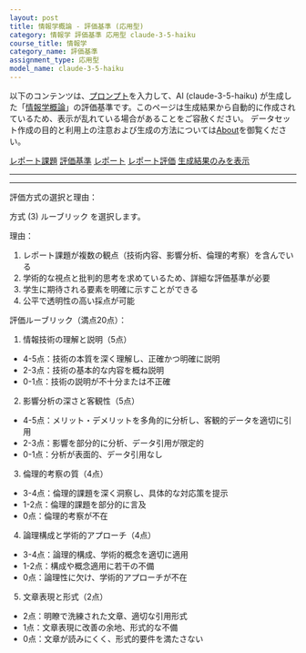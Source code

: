 ```yaml
---
layout: post
title: 情報学概論 - 評価基準 (応用型)
category: 情報学 評価基準 応用型 claude-3-5-haiku
course_title: 情報学
category_name: 評価基準
assignment_type: 応用型
model_name: claude-3-5-haiku
---
```


以下のコンテンツは、[プロンプト](https://github.com/takedatoshiyuki/synthetic_assignments/tree/main/generated/情報学/claude-3-5-haiku/prompt_評価基準-応用型.md)を入力して、AI (claude-3-5-haiku) が生成した「[情報学概論](/contents/情報学/)」の評価基準です。このページは生成結果から自動的に作成されているため、表示が乱れている場合があることをご容赦ください。
データセット作成の目的と利用上の注意および生成の方法については[About](/About)を御覧ください。

[レポート課題](../レポート課題-応用型)
[評価基準](../評価基準-応用型)
[レポート](../レポート-応用型)
[レポート評価](../レポート評価-応用型)
[生成結果のみを表示](https://github.com/takedatoshiyuki/synthetic_assignments/tree/main/generated/情報学/claude-3-5-haiku/評価基準-応用型.md)
  

***
***
  
評価方式の選択と理由：

方式 (3) ルーブリック を選択します。

理由：
1. レポート課題が複数の観点（技術内容、影響分析、倫理的考察）を含んでいる
2. 学術的な視点と批判的思考を求めているため、詳細な評価基準が必要
3. 学生に期待される要素を明確に示すことができる
4. 公平で透明性の高い採点が可能

評価ルーブリック（満点20点）：

1. 情報技術の理解と説明（5点）
- 4-5点：技術の本質を深く理解し、正確かつ明確に説明
- 2-3点：技術の基本的な内容を概ね説明
- 0-1点：技術の説明が不十分または不正確

2. 影響分析の深さと客観性（5点）
- 4-5点：メリット・デメリットを多角的に分析し、客観的データを適切に引用
- 2-3点：影響を部分的に分析、データ引用が限定的
- 0-1点：分析が表面的、データ引用なし

3. 倫理的考察の質（4点）
- 3-4点：倫理的課題を深く洞察し、具体的な対応策を提示
- 1-2点：倫理的課題を部分的に言及
- 0点：倫理的考察が不在

4. 論理構成と学術的アプローチ（4点）
- 3-4点：論理的構成、学術的概念を適切に適用
- 1-2点：構成や概念適用に若干の不備
- 0点：論理性に欠け、学術的アプローチが不在

5. 文章表現と形式（2点）
- 2点：明瞭で洗練された文章、適切な引用形式
- 1点：文章表現に改善の余地、形式的な不備
- 0点：文章が読みにくく、形式的要件を満たさない
